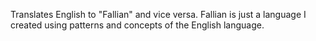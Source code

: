 Translates English to "Fallian" and vice versa. Fallian is just a language I created using patterns and concepts of the English language.
